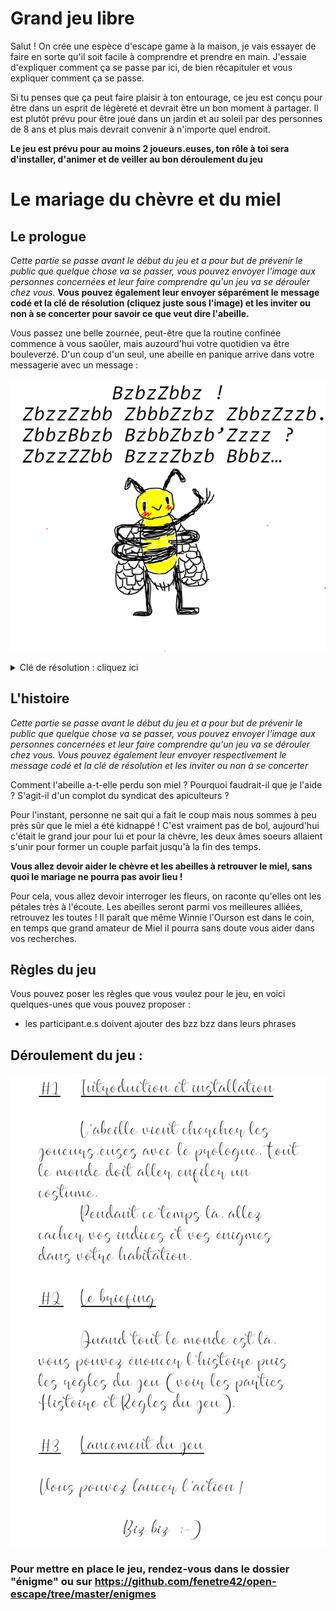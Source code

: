 # Grand jeu libre
Salut ! On crée une espèce d'escape game à la maison, je vais essayer de faire en sorte qu'il soit facile à comprendre et prendre en main.
J'essaie d'expliquer comment ça se passe par ici, de bien récapituler et vous expliquer comment ça se passe.

Si tu penses que ça peut faire plaisir à ton entourage, ce jeu est conçu pour être dans un esprit de légèreté et devrait être un bon moment à partager. Il est plutôt prévu pour être joué dans un jardin et au soleil par des personnes de 8 ans et plus mais devrait convenir à n'importe quel endroit. 

**Le jeu est prévu pour au moins 2 joueurs.euses, ton rôle à toi sera d'installer, d'animer et de veiller au bon déroulement du jeu**

# Le mariage du chèvre et du miel

## Le prologue

*Cette partie se passe avant le début du jeu et a pour but de prévenir le public que quelque chose va se passer, vous pouvez envoyer l'image aux personnes concernées et leur faire comprendre qu'un jeu va se dérouler chez vous.*
**Vous pouvez également leur envoyer séparément le message codé et la clé de résolution (cliquez juste sous l'image) et les inviter ou non à se concerter pour savoir ce que veut dire l'abeille.**

Vous passez une belle zournée, peut-être que la routine confinée commence à vous saoûler, mais auzourd'hui votre quotidien va être bouleverzé.
D'un coup d'un seul, une abeille en panique arrive dans votre messagerie avec un message :

![](./img/img02.png)

<details>
  <summary>Clé de résolution : cliquez ici</summary>
  
  ![](./img/clé_résolution1.png)
  
</details>


## L'histoire

*Cette partie se passe avant le début du jeu et a pour but de prévenir le public que quelque chose va se passer, vous pouvez envoyer l'image aux personnes concernées et leur faire comprendre qu'un jeu va se dérouler chez vous. Vous pouvez également leur envoyer respectivement le message codé et la clé de résolution et les inviter ou non à se concerter*


Comment l'abeille a-t-elle perdu son miel ? Pourquoi faudrait-il que je l'aide ? S'agit-il d'un complot du syndicat des apiculteurs ?

Pour l'instant, personne ne sait qui a fait le coup mais nous sommes à peu près sûr que le miel a été kidnappé ! C'est vraiment pas de bol, aujourd'hui c'était le grand jour pour lui et pour la chèvre, les deux âmes soeurs allaient s'unir pour former un couple parfait jusqu'à la fin des temps. 

**Vous allez devoir aider le chèvre et les abeilles à retrouver le miel, sans quoi le mariage ne pourra pas avoir lieu !**

Pour cela, vous allez devoir interroger les fleurs, on raconte qu'elles ont les pétales très à l'écoute. 
Les abeilles seront parmi vos meilleures alliées, retrouvez les toutes ! 
Il paraît que même Winnie l'Ourson est dans le coin, en temps que grand amateur de Miel il pourra sans doute vous aider dans vos recherches.

## Règles du jeu

Vous pouvez poser les règles que vous voulez pour le jeu, en voici quelques-unes que vous pouvez proposer :
- les participant.e.s doivent ajouter des bzz bzz dans leurs phrases


## Déroulement du jeu :

![](./img/déroulé.png)

### Pour mettre en place le jeu, rendez-vous dans le dossier "énigme" ou sur https://github.com/fenetre42/open-escape/tree/master/enigmes
